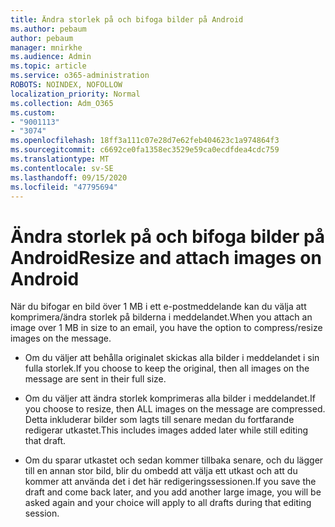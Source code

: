 ```yaml
---
title: Ändra storlek på och bifoga bilder på Android
ms.author: pebaum
author: pebaum
manager: mnirkhe
ms.audience: Admin
ms.topic: article
ms.service: o365-administration
ROBOTS: NOINDEX, NOFOLLOW
localization_priority: Normal
ms.collection: Adm_O365
ms.custom:
- "9001113"
- "3074"
ms.openlocfilehash: 18ff3a111c07e28d7e62feb404623c1a974864f3
ms.sourcegitcommit: c6692ce0fa1358ec3529e59ca0ecdfdea4cdc759
ms.translationtype: MT
ms.contentlocale: sv-SE
ms.lasthandoff: 09/15/2020
ms.locfileid: "47795694"
---
```

# <a name="resize-and-attach-images-on-android"></a><span data-ttu-id="6febf-102">Ändra storlek på och bifoga bilder på Android</span><span class="sxs-lookup"><span data-stu-id="6febf-102">Resize and attach images on Android</span></span>

<span data-ttu-id="6febf-103">När du bifogar en bild över 1 MB i ett e-postmeddelande kan du välja att komprimera/ändra storlek på bilderna i meddelandet.</span><span class="sxs-lookup"><span data-stu-id="6febf-103">When you attach an image over 1 MB in size to an email, you have the option to compress/resize images on the message.</span></span>
 
- <span data-ttu-id="6febf-104">Om du väljer att behålla originalet skickas alla bilder i meddelandet i sin fulla storlek.</span><span class="sxs-lookup"><span data-stu-id="6febf-104">If you choose to keep the original, then all images on the message are sent in their full size.</span></span>
 
- <span data-ttu-id="6febf-105">Om du väljer att ändra storlek komprimeras alla bilder i meddelandet.</span><span class="sxs-lookup"><span data-stu-id="6febf-105">If you choose to resize, then ALL images on the message are compressed.</span></span>  <span data-ttu-id="6febf-106">Detta inkluderar bilder som lagts till senare medan du fortfarande redigerar utkastet.</span><span class="sxs-lookup"><span data-stu-id="6febf-106">This includes images added later while still editing that draft.</span></span>
 
- <span data-ttu-id="6febf-107">Om du sparar utkastet och sedan kommer tillbaka senare, och du lägger till en annan stor bild, blir du ombedd att välja ett utkast och att du kommer att använda det i det här redigeringssessionen.</span><span class="sxs-lookup"><span data-stu-id="6febf-107">If you save the draft and come back later, and you add another large image, you will be asked again and your choice will apply to all drafts during that editing session.</span></span>
 

